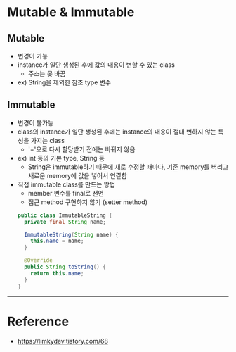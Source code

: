 # Mutable & Immutable

## Mutable

- 변경이 가능
- instance가 일단 생성된 후에 값의 내용이 변할 수 있는 class
  - 주소는 못 바꿈
- ex) String을 제외한 참조 type 변수

## Immutable

- 변경이 불가능
- class의 instance가 일단 생성된 후에는 instance의 내용이 절대 변하지 않는 특성을 가지는 class
  - '='으로 다시 할당받기 전에는 바뀌지 않음
- ex) int 등의 기본 type, String 등
  - String은 immutable하기 때문에 새로 수정할 때마다, 기존 memory를 버리고 새로운 memory에 값을 넣어서 연결함
- 직접 immutable class를 만드는 방법
  - member 변수를 final로 선언
  - 접근 method 구현하지 않기 (setter method)
  ```java
  public class ImmutableString {
    private final String name;

    ImmutableString(String name) {
      this.name = name;
    }

    @Override
    public String toString() {
      return this.name;
    }
  }
  ```

---

# Reference

- https://limkydev.tistory.com/68